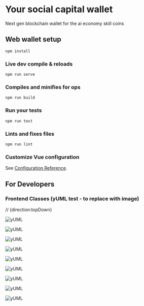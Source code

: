 # Your social capital wallet

Next gen blockchain wallet for the ai economy skill coins

## Web wallet setup

```
npm install
```

### Live dev compile & reloads

```
npm run serve
```

### Compiles and minifies for ops

```
npm run build
```

### Run your tests

```
npm run test
```

### Lints and fixes files

```
npm run lint
```

### Customize Vue configuration

See [Configuration Reference](https://cli.vuejs.org/config/).

## For Developers

### Frontend Classes (yUML test - to replace with image)

// {direction:topDown}

![](http://yuml.me/diagram/scruffy/class/[User]<>1-projects0.._>[Job] 'yUML')

![](http://yuml.me/diagram/scruffy/class/[User]<>1-services0.._>[Skill] 'yUML')

![](http://yuml.me/diagram/scruffy/class/[Job]++*-*>[Task] 'yUML')

![](http://yuml.me/diagram/scruffy/class/[Job]-1>[TopSolution] 'yUML')

![](http://yuml.me/diagram/scruffy/class/[Job]<-1>[Product] 'yUML')

![](http://yuml.me/diagram/scruffy/class/[Skill]-1>[Task] 'yUML')

![](http://yuml.me/diagram/scruffy/class/[InterestTag]<->[Product] 'yUML')

![](http://yuml.me/diagram/scruffy/class/[TopSolution]^[SocialNetwork] 'yUML')

![](http://yuml.me/diagram/scruffy/class/[TopSolution]^[Public] 'yUML')
